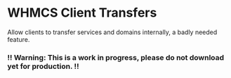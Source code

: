 # WHMCS Client Transfers

Allow clients to transfer services and domains internally, a badly needed feature.

### !! Warning: This is a work in progress, please do not download yet for production. !!